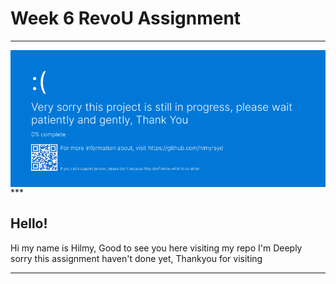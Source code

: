 # Week 6 RevoU Assignment
***
<img align='center' width='900' src='https://github.com/hlmyrsyd/thereadmestuff/blob/main/0%25.svg' />
***

## Hello!
Hi my name is Hilmy, Good to see you here visiting my repo 
I'm Deeply sorry this assignment haven't done yet, Thankyou for visiting
***